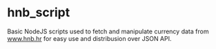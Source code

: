 hnb_script
==========

Basic NodeJS scripts used to fetch and manipulate currency data from www.hnb.hr for easy use and distribusion over JSON API.
